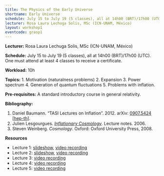 ```yaml
---
title: The Physics of the Early Universe
shortname: Early Universe
schedule: July 15 to July 19 (5 classes), all at 14h00 (BRT)/17h00 (UTC)
lecturer: Rosa Laura Lechuga Solis, MSc (ICN-UNAM, México)
layout: workshop1
eventcode: grasp1
---
```


**Lecturer:** Rosa Laura Lechuga Solis, MSc (ICN-UNAM, México)

**Schedule:** July 15 to July 19 (5 classes), all at 14h00 (BRT)/17h00 (UTC). One must attend at least 4 classes to receive a certificate.

**Workload:** 10h

**Topics:** 1. Motivation (naturalness problems) 2. Expansion 3. Power spectrum 4. Generation of quantum fluctuations 5. Problems with inflation.

**Pre-requisites:** A standard introductory course in general relativity.

**Bibliography:**

1. Daniel Baumann. “TASI Lectures on Inflation”. 2012. arXiv: [0907.5424 [hep-th]](https://arxiv.org/abs/0907.5424).
2. Julien Lesgourgues. [*Inflationary Cosmology*](https://lesgourg.github.io/courses/Inflation_EPFL.pdf). Lecture notes. 2006.
3. Steven Weinberg. *Cosmology*. Oxford: Oxford University Press, 2008.

**Resources**

* Lecture 1: [slideshow](https://graspschool.github.io/2024/files/Early_Universe_Lec1.pdf), [video recording](https://drive.google.com/file/d/157QIbyMG5MI-hBolBLWph_WReH2KO4oA/view?usp=sharing)
* Lecture 2: [slideshow](https://graspschool.github.io/2024/files/Early_Universe_Lec2.pdf), [video recording](https://drive.google.com/file/d/1zlNepJisFo-biyN2VlOGGEc_QPdxTJXR/view?usp=sharing)
* Lecture 3: [video recording](https://drive.google.com/file/d/1yzZXfViIS0vbk_bfEhlosCSf9raXp5jM/view?usp=sharing)
* Lecture 4: [video recording](https://drive.google.com/file/d/1LqQvTLyzuWeKXeso44Ub0LljNwKJByBS/view?usp=sharing)
* Lecture 5: [video recording](https://drive.google.com/file/d/1wXUegrwMGrhzQMHMt_rwiLL49Je3JCP3/view?usp=sharing)
